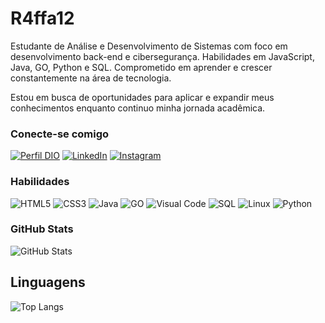 # R4ffa12

Estudante de Análise e Desenvolvimento de Sistemas com foco em desenvolvimento back-end e cibersegurança. Habilidades em JavaScript, Java, GO, Python e SQL. Comprometido em aprender e crescer constantemente na área de tecnologia.

Estou em busca de oportunidades para aplicar e expandir meus conhecimentos enquanto continuo minha jornada acadêmica.

### Conecte-se comigo

[![Perfil DIO](https://img.shields.io/badge/-Meu%20Perfil%20na%20DIO-30A3DC?style=for-the-badge)](https://www.dio.me/users/rafael12hqss)
[![LinkedIn](https://img.shields.io/badge/LinkedIn-000?style=for-the-badge&logo=linkedin&logoColor=0E76A8)](https://www.linkedin.com/in/rafael-braulio-2bb87a1b1/)
[![Instagram](https://img.shields.io/badge/Instagram-000?style=for-the-badge&logo=instagram)](https://www.instagram.com/rafael_braulio/)


### Habilidades 

![HTML5](https://img.shields.io/badge/HTML5-000?style=for-the-badge&logo=html5) 
![CSS3](https://img.shields.io/badge/CSS3-000?style=for-the-badge&logo=css3&logoColor=264CE4)
![Java](https://img.shields.io/badge/Java-ED8B00?style=for-the-badge&logo=openjdk&logoColor=white)
![GO](https://img.shields.io/badge/Go-0052CC?style=for-the-badge&logo=go&logoColor=white)
![Visual Code](https://img.shields.io/badge/VSCode-0078D4?style=for-the-badge&logo=visual%20studio%20code&logoColor=white)
![SQL](https://img.shields.io/badge/MySQL-00000F?style=for-the-badge&logo=mysql&logoColor=white)
![Linux](https://img.shields.io/badge/Linux-FCC624?style=for-the-badge&logo=linux&logoColor=black)
![Python](https://img.shields.io/badge/Python-14354C?style=for-the-badge&logo=python&logoColor=white)

### GitHub Stats
![GitHub Stats](https://github-readme-stats.vercel.app/api?username=r4ffa12&theme=transparent&bg_color=000&border_color=30A3DC&show_icons=true&icon_color=30A3DC&title_color=E94D5F&text_color=FFF)

## Linguagens
![Top Langs](https://github-readme-stats-git-masterrstaa-rickstaa.vercel.app/api/top-langs/?username=r4ffa12&bg_color=000&border_color=30A3DC&title_color=E94D5F&text_color=FFF)

